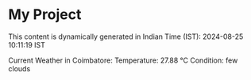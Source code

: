 # My Project

This content is dynamically generated in Indian Time (IST): 2024-08-25 10:11:19 IST


Current Weather in Coimbatore:
Temperature: 27.88 °C
Condition: few clouds
